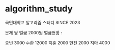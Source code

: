 # algorithm_study

국민대학교 알고리즘 스터디 SINCE 2023

문제 당 벌금 2000원
벌금현황 :

종빈 3000
수환 12000
지훈 2000
현진 2000
지아 4000
